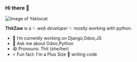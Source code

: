 ### Hi there 👋
![Image of Yaktocat](https://avatars.githubusercontent.com/u/20728150?s=400&u=c2c56e651eb01cb398c63745428325a7ae071d08&v=4)

**ThitZaw** is a ✨ _web developer_ ✨ mostly working with python.

- 🔭 I’m currently working on Django,Odoo,JS
- 💬 Ask me about Odoo,Python
- 😄 Pronouns: Thit (she/her)
- ⚡ Fun fact: I'm a Plus Size :girl: writing code

